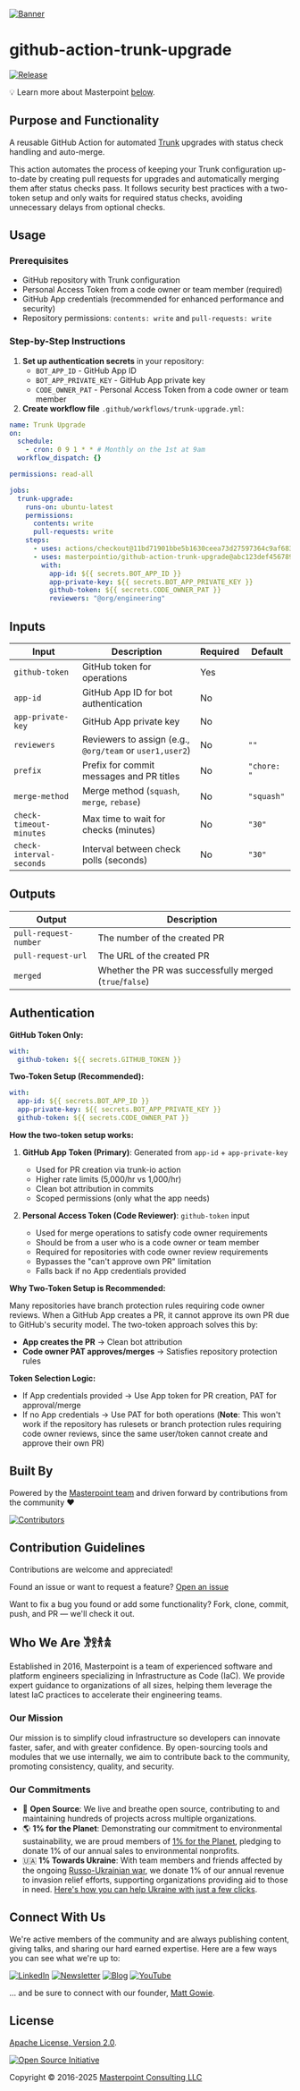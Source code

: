 [![Banner][banner-image]](https://masterpoint.io/)

# github-action-trunk-upgrade

[![Release][release-badge]][latest-release]

💡 Learn more about Masterpoint [below](#who-we-are-𐦂𖨆𐀪𖠋).

## Purpose and Functionality

A reusable GitHub Action for automated [Trunk](https://trunk.io) upgrades with status check handling and auto-merge.

This action automates the process of keeping your Trunk configuration up-to-date by creating pull requests for upgrades and automatically merging them after status checks pass. It follows security best practices with a two-token setup and only waits for required status checks, avoiding unnecessary delays from optional checks.

## Usage

### Prerequisites

- GitHub repository with Trunk configuration
- Personal Access Token from a code owner or team member (required)
- GitHub App credentials (recommended for enhanced performance and security)
- Repository permissions: `contents: write` and `pull-requests: write`

### Step-by-Step Instructions

1. **Set up authentication secrets** in your repository:
   - `BOT_APP_ID` - GitHub App ID
   - `BOT_APP_PRIVATE_KEY` - GitHub App private key
   - `CODE_OWNER_PAT` - Personal Access Token from a code owner or team member
2. **Create workflow file** `.github/workflows/trunk-upgrade.yml`:

```yaml
name: Trunk Upgrade
on:
  schedule:
    - cron: 0 9 1 * * # Monthly on the 1st at 9am
  workflow_dispatch: {}

permissions: read-all

jobs:
  trunk-upgrade:
    runs-on: ubuntu-latest
    permissions:
      contents: write
      pull-requests: write
    steps:
      - uses: actions/checkout@11bd71901bbe5b1630ceea73d27597364c9af683 # v4.2.2
      - uses: masterpointio/github-action-trunk-upgrade@abc123def456789012345678901234567890abcd # v1.0.0
        with:
          app-id: ${{ secrets.BOT_APP_ID }}
          app-private-key: ${{ secrets.BOT_APP_PRIVATE_KEY }}
          github-token: ${{ secrets.CODE_OWNER_PAT }}
          reviewers: "@org/engineering"
```

## Inputs

| Input                    | Description                                              | Required | Default     |
| ------------------------ | -------------------------------------------------------- | -------- | ----------- |
| `github-token`           | GitHub token for operations                              | Yes      |             |
| `app-id`                 | GitHub App ID for bot authentication                     | No       |             |
| `app-private-key`        | GitHub App private key                                   | No       |             |
| `reviewers`              | Reviewers to assign (e.g., `@org/team` or `user1,user2`) | No       | `""`        |
| `prefix`                 | Prefix for commit messages and PR titles                 | No       | `"chore: "` |
| `merge-method`           | Merge method (`squash`, `merge`, `rebase`)               | No       | `"squash"`  |
| `check-timeout-minutes`  | Max time to wait for checks (minutes)                    | No       | `"30"`      |
| `check-interval-seconds` | Interval between check polls (seconds)                   | No       | `"30"`      |

## Outputs

| Output                | Description                                             |
| --------------------- | ------------------------------------------------------- |
| `pull-request-number` | The number of the created PR                            |
| `pull-request-url`    | The URL of the created PR                               |
| `merged`              | Whether the PR was successfully merged (`true`/`false`) |

## Authentication

**GitHub Token Only:**

```yaml
with:
  github-token: ${{ secrets.GITHUB_TOKEN }}
```

**Two-Token Setup (Recommended):**

```yaml
with:
  app-id: ${{ secrets.BOT_APP_ID }}
  app-private-key: ${{ secrets.BOT_APP_PRIVATE_KEY }}
  github-token: ${{ secrets.CODE_OWNER_PAT }}
```

**How the two-token setup works:**

1. **GitHub App Token (Primary)**: Generated from `app-id` + `app-private-key`
   - Used for PR creation via trunk-io action
   - Higher rate limits (5,000/hr vs 1,000/hr)
   - Clean bot attribution in commits
   - Scoped permissions (only what the app needs)

2. **Personal Access Token (Code Reviewer)**: `github-token` input
   - Used for merge operations to satisfy code owner requirements
   - Should be from a user who is a code owner or team member
   - Required for repositories with code owner review requirements
   - Bypasses the "can't approve own PR" limitation
   - Falls back if no App credentials provided

**Why Two-Token Setup is Recommended:**

Many repositories have branch protection rules requiring code owner reviews. When a GitHub App creates a PR, it cannot approve its own PR due to GitHub's security model. The two-token approach solves this by:

- **App creates the PR** → Clean bot attribution
- **Code owner PAT approves/merges** → Satisfies repository protection rules

**Token Selection Logic:**

- If App credentials provided → Use App token for PR creation, PAT for approval/merge
- If no App credentials → Use PAT for both operations (**Note**: This won't work if the repository has rulesets or branch protection rules requiring code owner reviews, since the same user/token cannot create and approve their own PR)

## Built By

Powered by the [Masterpoint team](https://masterpoint.io/who-we-are/) and driven forward by contributions from the community ❤️

[![Contributors][contributors-image]][contributors-url]

## Contribution Guidelines

Contributions are welcome and appreciated!

Found an issue or want to request a feature? [Open an issue][issues-url]

Want to fix a bug you found or add some functionality? Fork, clone, commit, push, and PR — we'll check it out.

## Who We Are 𐦂𖨆𐀪𖠋

Established in 2016, Masterpoint is a team of experienced software and platform engineers specializing in Infrastructure as Code (IaC). We provide expert guidance to organizations of all sizes, helping them leverage the latest IaC practices to accelerate their engineering teams.

### Our Mission

Our mission is to simplify cloud infrastructure so developers can innovate faster, safer, and with greater confidence. By open-sourcing tools and modules that we use internally, we aim to contribute back to the community, promoting consistency, quality, and security.

### Our Commitments

- 🌟 **Open Source**: We live and breathe open source, contributing to and maintaining hundreds of projects across multiple organizations.
- 🌎 **1% for the Planet**: Demonstrating our commitment to environmental sustainability, we are proud members of [1% for the Planet](https://www.onepercentfortheplanet.org), pledging to donate 1% of our annual sales to environmental nonprofits.
- 🇺🇦 **1% Towards Ukraine**: With team members and friends affected by the ongoing [Russo-Ukrainian war](https://en.wikipedia.org/wiki/Russo-Ukrainian_War), we donate 1% of our annual revenue to invasion relief efforts, supporting organizations providing aid to those in need. [Here's how you can help Ukraine with just a few clicks](https://masterpoint.io/updates/supporting-ukraine/).

## Connect With Us

We're active members of the community and are always publishing content, giving talks, and sharing our hard earned expertise. Here are a few ways you can see what we're up to:

[![LinkedIn][linkedin-badge]][linkedin-url] [![Newsletter][newsletter-badge]][newsletter-url] [![Blog][blog-badge]][blog-url] [![YouTube][youtube-badge]][youtube-url]

... and be sure to connect with our founder, [Matt Gowie](https://www.linkedin.com/in/gowiem/).

## License

[Apache License, Version 2.0][license-url].

[![Open Source Initiative][osi-image]][license-url]

Copyright © 2016-2025 [Masterpoint Consulting LLC](https://masterpoint.io/)

<!-- MARKDOWN LINKS & IMAGES -->

[banner-image]: https://masterpoint-public.s3.us-west-2.amazonaws.com/v2/standard-long-fullcolor.png
[license-url]: https://opensource.org/license/apache-2-0
[osi-image]: https://i0.wp.com/opensource.org/wp-content/uploads/2023/03/cropped-OSI-horizontal-large.png?fit=250%2C229&ssl=1
[linkedin-badge]: https://img.shields.io/badge/LinkedIn-Follow-0A66C2?style=for-the-badge&logoColor=white
[linkedin-url]: https://www.linkedin.com/company/masterpoint-consulting
[blog-badge]: https://img.shields.io/badge/Blog-IaC_Insights-55C1B4?style=for-the-badge&logoColor=white
[blog-url]: https://masterpoint.io/updates/
[newsletter-badge]: https://img.shields.io/badge/Newsletter-Subscribe-ECE295?style=for-the-badge&logoColor=222222
[newsletter-url]: https://newsletter.masterpoint.io/
[youtube-badge]: https://img.shields.io/badge/YouTube-Subscribe-D191BF?style=for-the-badge&logo=youtube&logoColor=white
[youtube-url]: https://www.youtube.com/channel/UCeeDaO2NREVlPy9Plqx-9JQ
[release-badge]: https://img.shields.io/github/v/release/masterpointio/github-action-trunk-upgrade?color=0E383A&label=Release&style=for-the-badge&logo=github&logoColor=white
[latest-release]: https://github.com/masterpointio/github-action-trunk-upgrade/releases/latest
[contributors-image]: https://contrib.rocks/image?repo=masterpointio/github-action-trunk-upgrade
[contributors-url]: https://github.com/masterpointio/github-action-trunk-upgrade/graphs/contributors
[issues-url]: https://github.com/masterpointio/github-action-trunk-upgrade/issues
